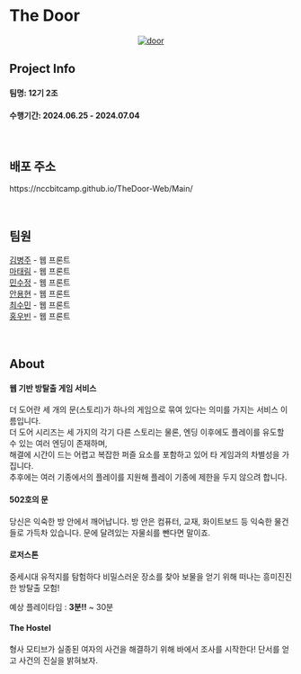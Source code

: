 <h1>The Door</h1>
<div align=center>
  
[![door](https://github.com/NCCBitCamp/TheDoor-Web/assets/75717432/e6b373f1-00aa-4f80-890c-fde31319050a)](https://nccbitcamp.github.io/TheDoor-Web/Main/)

</div>
<div>
  <h2>Project Info</h2>
  <h4>팀명: 12기 2조</h4>
  <h4>수행기간: 2024.06.25 - 2024.07.04</h4>
  <br/>
  <h2>배포 주소</h2>
  <p>https://nccbitcamp.github.io/TheDoor-Web/Main/</p>
  <br/>
  <h2>팀원</h2>
  <a href="https://github.com/Rurouni98" target="_blank">김병주</a> - 웹 프론트 <br/>
  <a href="https://github.com/dodotlm" target="_blank">마태림</a> - 웹 프론트 <br/>
  <a href="https://github.com/soojeongmin" target="_blank">민수정</a> - 웹 프론트 <br/>
  <a href="https://github.com/dydhyun" target="_blank">안용현</a> - 웹 프론트 <br/>
  <a href="https://github.com/csm0062" target="_blank">최수민</a> - 웹 프론트 <br/>
  <a href="https://github.com/Hardy0070" target="_blank">홍우빈</a> - 웹 프론트 <br/><br/>
  <br/>
  <h2>About</h2>
  <h4>웹 기반 방탈출 게임 서비스</h4>
  <p>더 도어란 세 개의 문(스토리)가 하나의 게임으로 묶여 있다는 의미를 가지는 서비스 이름입니다.<br>
    더 도어 시리즈는 세 가지의 각기 다른 스토리는 물론, 엔딩 이후에도 플레이를 유도할 수 있는 여러 엔딩이 존재하며,<br>
    해결에 시간이 드는 어렵고 복잡한 퍼즐 요소를 포함하고 있어 타 게임과의 차별성을 가집니다.<br>
    추후에는 여러 기종에서의 플레이를 지원해 플레이 기종에 제한을 두지 않으려 합니다.</p>

  <h4>502호의 문</h4>
  <p>당신은 익숙한 방 안에서 깨어납니다. 방 안은 컴퓨터, 교재, 화이트보드 등 익숙한 물건들로 가득차 있습니다. 문에 달려있는 자물쇠를 뺀다면 말이죠.</p>

  <h4>로저스톤</h4>
  <p>중세시대 유적지를 탐험하다 비밀스러운 장소를 찾아 보물을 얻기 위해 떠나는 흥미진진한 방탈출 모험!</p>
  
  <p>예상 플레이타임 : <b>3분!!</b> ~ 30분 </p>
  
  <h4>The Hostel</h4>
  <p>형사 모티브가 실종된 여자의 사건을 해결하기 위해 바에서 조사를 시작한다! 단서를 얻고 사건의 진실을 밝혀보자.</p>
  
</div>
